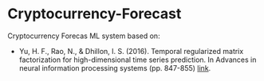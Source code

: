 # Cryptocurrency-Forecast
Cryptocurrency Forecas ML system based on:
  * Yu, H. F., Rao, N., & Dhillon, I. S. (2016). Temporal regularized matrix factorization for high-dimensional time series prediction. In Advances in neural information processing systems (pp. 847-855) [link](http://www.cs.utexas.edu/~rofuyu/papers/tr-mf-nips.pdf).
